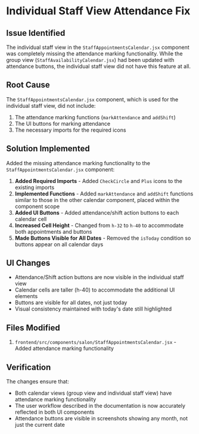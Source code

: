 # Individual Staff View Attendance Fix

## Issue Identified
The individual staff view in the `StaffAppointmentsCalendar.jsx` component was completely missing the attendance marking functionality. While the group view (`StaffAvailabilityCalendar.jsx`) had been updated with attendance buttons, the individual staff view did not have this feature at all.

## Root Cause
The `StaffAppointmentsCalendar.jsx` component, which is used for the individual staff view, did not include:
1. The attendance marking functions (`markAttendance` and `addShift`)
2. The UI buttons for marking attendance
3. The necessary imports for the required icons

## Solution Implemented
Added the missing attendance marking functionality to the `StaffAppointmentsCalendar.jsx` component:

1. **Added Required Imports** - Added `CheckCircle` and `Plus` icons to the existing imports
2. **Implemented Functions** - Added `markAttendance` and `addShift` functions similar to those in the other calendar component, placed within the component scope
3. **Added UI Buttons** - Added attendance/shift action buttons to each calendar cell
4. **Increased Cell Height** - Changed from `h-32` to `h-40` to accommodate both appointments and buttons
5. **Made Buttons Visible for All Dates** - Removed the `isToday` condition so buttons appear on all calendar days

## UI Changes
- Attendance/Shift action buttons are now visible in the individual staff view
- Calendar cells are taller (h-40) to accommodate the additional UI elements
- Buttons are visible for all dates, not just today
- Visual consistency maintained with today's date still highlighted

## Files Modified
1. `frontend/src/components/salon/StaffAppointmentsCalendar.jsx` - Added attendance marking functionality

## Verification
The changes ensure that:
- Both calendar views (group view and individual staff view) have attendance marking functionality
- The user workflow described in the documentation is now accurately reflected in both UI components
- Attendance buttons are visible in screenshots showing any month, not just the current date